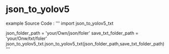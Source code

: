 # json_to_yolov5

example Source Code :
'''
import json_to_yolov5_txt

json_folder_path = 'your/Own/json/foler'
save_txt_folder_path = 'your/Onw/txt/foler'
json_to_yolov5_txt.json_to_yolov5_txt(json_folder_path,save_txt_folder_path)
'''
